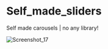 # Self_made_sliders
Self made carousels | no any library!

![Screenshot_17](https://user-images.githubusercontent.com/87645525/230805108-d8d7a047-f64d-49f9-abf4-3244c5ffeba0.jpg)
